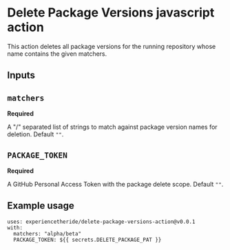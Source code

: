 # Delete Package Versions javascript action

This action deletes all package versions for the running repository whose name contains the given matchers.

## Inputs

## `matchers`

**Required** 

A "/" separated list of strings to match against package version names for deletion. Default `""`.

## `PACKAGE_TOKEN`

**Required** 

A GitHub Personal Access Token with the package delete scope. Default `""`.

## Example usage
```
uses: experiencetheride/delete-package-versions-action@v0.0.1
with:
  matchers: "alpha/beta"
  PACKAGE_TOKEN: ${{ secrets.DELETE_PACKAGE_PAT }}
```
